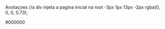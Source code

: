 Anotaçoes
//a div  injeta a pagina inicial na root
-3px 1px 13px -2px rgba(0, 0, 0, 0.73);

 <TaskCard img={futebol} title="Futebol"/>
            <TaskCard img={viagem} title="Viagem"/>
            <TaskCard img={prova} title="Prova"/>
            <TaskCard img={academia} title="academia"/>
            <TaskCard img={lanche} title="Lanche"/>
            <TaskCard img={compra} title="Compra"/>
            <TaskCard img={trabalho} title="Trabalho"/>
            <TaskCard img={cinema} title="Cinema"/>



#000000